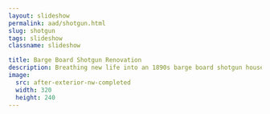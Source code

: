 ```yaml
---
layout: slideshow
permalink: aad/shotgun.html
slug: shotgun
tags: slideshow
classname: slideshow

title: Barge Board Shotgun Renovation
description: Breathing new life into an 1890s barge board shotgun house.
image:
  src: after-exterior-nw-completed
  width: 320
  height: 240
---
```

<style>
  slideshow-carousel {
    --figcaption-inline-size: 100%;
    --figcaption-place-self: start center;
  }

  [data-orientation='portrait'] {
    --img-inline-size: 50%;
  }

  @media (orientation: landscape) {
    slideshow-carousel {
      --figcaption-place-self: center;
    }

    [data-orientation='portrait'] {
      --img-inline-size: 50vh;
    }
  }
</style>